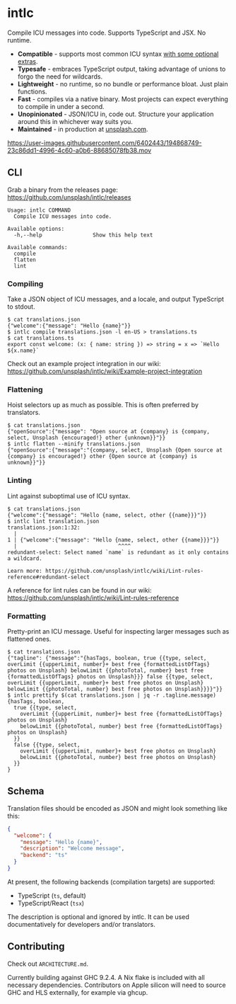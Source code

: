 # intlc

Compile ICU messages into code. Supports TypeScript and JSX. No runtime.

- **Compatible** - supports most common ICU syntax [with some optional extras](https://github.com/unsplash/intlc/wiki/ICU-syntax).
- **Typesafe** - embraces TypeScript output, taking advantage of unions to forgo the need for wildcards.
- **Lightweight** - no runtime, so no bundle or performance bloat. Just plain functions.
- **Fast** - compiles via a native binary. Most projects can expect everything to compile in under a second.
- **Unopinionated** - JSON/ICU in, code out. Structure your application around this in whichever way suits you.
- **Maintained** - in production at [unsplash.com](https://unsplash.com).

https://user-images.githubusercontent.com/6402443/194868749-23c86dd1-4996-4c60-a0b6-88685078fb38.mov

## CLI

Grab a binary from the releases page: https://github.com/unsplash/intlc/releases

```
Usage: intlc COMMAND
  Compile ICU messages into code.

Available options:
  -h,--help                Show this help text

Available commands:
  compile
  flatten
  lint
```

### Compiling

Take a JSON object of ICU messages, and a locale, and output TypeScript to stdout.

```console
$ cat translations.json
{"welcome":{"message": "Hello {name}"}}
$ intlc compile translations.json -l en-US > translations.ts
$ cat translations.ts
export const welcome: (x: { name: string }) => string = x => `Hello ${x.name}`
```

Check out an example project integration in our wiki: https://github.com/unsplash/intlc/wiki/Example-project-integration

### Flattening

Hoist selectors up as much as possible. This is often preferred by translators.

```console
$ cat translations.json
{"openSource":{"message": "Open source at {company} is {company, select, Unsplash {encouraged!} other {unknown}}"}}
$ intlc flatten --minify translations.json
{"openSource":{"message":"{company, select, Unsplash {Open source at {company} is encouraged!} other {Open source at {company} is unknown}}"}}
```

### Linting

Lint against suboptimal use of ICU syntax.

```console
$ cat translations.json
{"welcome":{"message": "Hello {name, select, other {{name}}}"}}
$ intlc lint translation.json
translations.json:1:32:
  |
1 | {"welcome":{"message": "Hello {name, select, other {{name}}}"}}
  |                                ^^^^
redundant-select: Select named `name` is redundant as it only contains a wildcard.

Learn more: https://github.com/unsplash/intlc/wiki/Lint-rules-reference#redundant-select
```

A reference for lint rules can be found in our wiki: https://github.com/unsplash/intlc/wiki/Lint-rules-reference

### Formatting

Pretty-print an ICU message. Useful for inspecting larger messages such as flattened ones.

```console
$ cat translations.json
{"tagline": {"message":"{hasTags, boolean, true {{type, select, overLimit {{upperLimit, number}+ best free {formattedListOfTags} photos on Unsplash} belowLimit {{photoTotal, number} best free {formattedListOfTags} photos on Unsplash}}} false {{type, select, overLimit {{upperLimit, number}+ best free photos on Unsplash} belowLimit {{photoTotal, number} best free photos on Unsplash}}}}"}}
$ intlc prettify $(cat translations.json | jq -r .tagline.message)
{hasTags, boolean,
  true {{type, select,
    overLimit {{upperLimit, number}+ best free {formattedListOfTags} photos on Unsplash}
    belowLimit {{photoTotal, number} best free {formattedListOfTags} photos on Unsplash}
  }}
  false {{type, select,
    overLimit {{upperLimit, number}+ best free photos on Unsplash}
    belowLimit {{photoTotal, number} best free photos on Unsplash}
  }}
}

```

## Schema

Translation files should be encoded as JSON and might look something like this:

```json
{
  "welcome": {
    "message": "Hello {name}",
    "description": "Welcome message",
    "backend": "ts"
  }
}
```

At present, the following backends (compilation targets) are supported:

- TypeScript (`ts`, default)
- TypeScript/React (`tsx`)

The description is optional and ignored by intlc. It can be used documentatively for developers and/or translators.

## Contributing

Check out `ARCHITECTURE.md`.

Currently building against GHC 9.2.4. A Nix flake is included with all necessary dependencies. Contributors on Apple silicon will need to source GHC and HLS externally, for example via ghcup.

